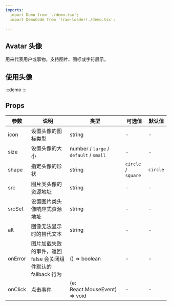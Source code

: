```yaml
---
imports:
  import Demo from './demo.tsx';
  import DemoCode from '!raw-loader!./demo.tsx';

---
```


## Avatar 头像

用来代表用户或事物，支持图片、图标或字符展示。

## 使用头像

:::demo
  <CodeBox code={DemoCode}>
    <Demo />
  </CodeBox>
:::

## Props
| 参数     | 说明     | 类型   | 可选值 | 默认值 |
| -------- | -------- | ------ | ------ | ------ |
| icon | 设置头像的图标类型 | string | - | - |
| size | 设置头像的大小 | number / `large` /  `default` / `small` | - | - |
| shape | 指定头像的形状 | string | `circle` / `square` | `circle` |
| src | 图片类头像的资源地址 | string | - | - |
| srcSet | 设置图片类头像响应式资源地址 | string | - | - |
| alt | 图像无法显示时的替代文本 | string | - | - |
| onError | 图片加载失败的事件，返回 false 会关闭组件默认的 fallback 行为 | () => boolean | - | - |
| onClick | 点击事件 | (e: React.MouseEvent) => void | - | - |

